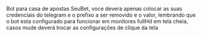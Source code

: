Bot para casa de apostas SeuBet, voce devera apenas colocar as suas credenciais do telegram e o prefixo a ser removido e o valor, lembrando que o bot esta configurado para funcionar em monitores fullHd em tela cheia, casos mude deverá trocar as configurações de clique da tela
